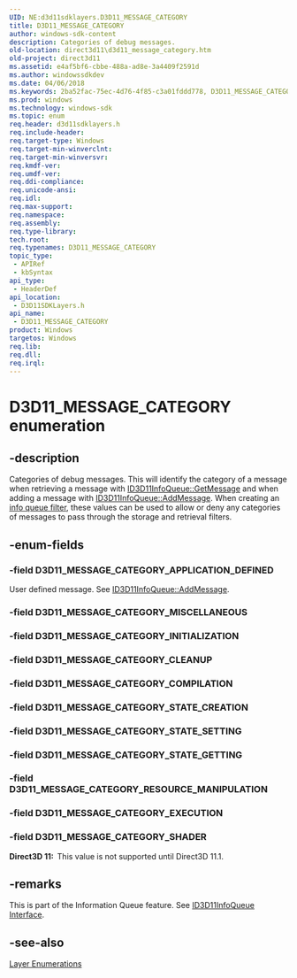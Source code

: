 ```yaml
---
UID: NE:d3d11sdklayers.D3D11_MESSAGE_CATEGORY
title: D3D11_MESSAGE_CATEGORY
author: windows-sdk-content
description: Categories of debug messages.
old-location: direct3d11\d3d11_message_category.htm
old-project: direct3d11
ms.assetid: e4af5bf6-cbbe-488a-ad8e-3a4409f2591d
ms.author: windowssdkdev
ms.date: 04/06/2018
ms.keywords: 2ba52fac-75ec-4d76-4f85-c3a01fddd778, D3D11_MESSAGE_CATEGORY, D3D11_MESSAGE_CATEGORY enumeration [Direct3D 11], D3D11_MESSAGE_CATEGORY_APPLICATION_DEFINED, D3D11_MESSAGE_CATEGORY_CLEANUP, D3D11_MESSAGE_CATEGORY_COMPILATION, D3D11_MESSAGE_CATEGORY_EXECUTION, D3D11_MESSAGE_CATEGORY_INITIALIZATION, D3D11_MESSAGE_CATEGORY_MISCELLANEOUS, D3D11_MESSAGE_CATEGORY_RESOURCE_MANIPULATION, D3D11_MESSAGE_CATEGORY_SHADER, D3D11_MESSAGE_CATEGORY_STATE_CREATION, D3D11_MESSAGE_CATEGORY_STATE_GETTING, D3D11_MESSAGE_CATEGORY_STATE_SETTING, d3d11sdklayers/D3D11_MESSAGE_CATEGORY, d3d11sdklayers/D3D11_MESSAGE_CATEGORY_APPLICATION_DEFINED, d3d11sdklayers/D3D11_MESSAGE_CATEGORY_CLEANUP, d3d11sdklayers/D3D11_MESSAGE_CATEGORY_COMPILATION, d3d11sdklayers/D3D11_MESSAGE_CATEGORY_EXECUTION, d3d11sdklayers/D3D11_MESSAGE_CATEGORY_INITIALIZATION, d3d11sdklayers/D3D11_MESSAGE_CATEGORY_MISCELLANEOUS, d3d11sdklayers/D3D11_MESSAGE_CATEGORY_RESOURCE_MANIPULATION, d3d11sdklayers/D3D11_MESSAGE_CATEGORY_SHADER, d3d11sdklayers/D3D11_MESSAGE_CATEGORY_STATE_CREATION, d3d11sdklayers/D3D11_MESSAGE_CATEGORY_STATE_GETTING, d3d11sdklayers/D3D11_MESSAGE_CATEGORY_STATE_SETTING, direct3d11.d3d11_message_category
ms.prod: windows
ms.technology: windows-sdk
ms.topic: enum
req.header: d3d11sdklayers.h
req.include-header: 
req.target-type: Windows
req.target-min-winverclnt: 
req.target-min-winversvr: 
req.kmdf-ver: 
req.umdf-ver: 
req.ddi-compliance: 
req.unicode-ansi: 
req.idl: 
req.max-support: 
req.namespace: 
req.assembly: 
req.type-library: 
tech.root: 
req.typenames: D3D11_MESSAGE_CATEGORY
topic_type:
 - APIRef
 - kbSyntax
api_type:
 - HeaderDef
api_location:
 - D3D11SDKLayers.h
api_name:
 - D3D11_MESSAGE_CATEGORY
product: Windows
targetos: Windows
req.lib: 
req.dll: 
req.irql: 
---
```


# D3D11_MESSAGE_CATEGORY enumeration


## -description


Categories of debug messages. This will identify the category of a message when retrieving a message with <a href="https://msdn.microsoft.com/685cddc5-cedd-410f-a693-665d2d69402e">ID3D11InfoQueue::GetMessage</a> and when adding a message with <a href="https://msdn.microsoft.com/7265a273-327a-482b-9d47-6931e031cff8">ID3D11InfoQueue::AddMessage</a>. When creating an <a href="https://msdn.microsoft.com/6ff12751-86dd-4ae0-b532-661a70dad21f">info queue filter</a>, these values can be used to allow or deny any categories of messages to pass through the storage and retrieval filters.


## -enum-fields




### -field D3D11_MESSAGE_CATEGORY_APPLICATION_DEFINED

User defined message. See <a href="https://msdn.microsoft.com/7265a273-327a-482b-9d47-6931e031cff8">ID3D11InfoQueue::AddMessage</a>.


### -field D3D11_MESSAGE_CATEGORY_MISCELLANEOUS


### -field D3D11_MESSAGE_CATEGORY_INITIALIZATION


### -field D3D11_MESSAGE_CATEGORY_CLEANUP


### -field D3D11_MESSAGE_CATEGORY_COMPILATION


### -field D3D11_MESSAGE_CATEGORY_STATE_CREATION


### -field D3D11_MESSAGE_CATEGORY_STATE_SETTING


### -field D3D11_MESSAGE_CATEGORY_STATE_GETTING


### -field D3D11_MESSAGE_CATEGORY_RESOURCE_MANIPULATION


### -field D3D11_MESSAGE_CATEGORY_EXECUTION


### -field D3D11_MESSAGE_CATEGORY_SHADER

<b>Direct3D 11:  </b>This value is not supported until Direct3D 11.1.


## -remarks



This is part of the Information Queue feature. See <a href="https://msdn.microsoft.com/240820c7-1c1f-4e2d-8b3e-497fd931d7d2">ID3D11InfoQueue Interface</a>.




## -see-also




<a href="https://msdn.microsoft.com/0fd0456b-2638-4b4c-8a34-a3e104a1a034">Layer Enumerations</a>
 

 

